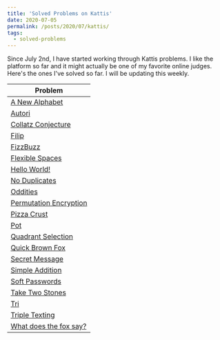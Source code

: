 ```yaml
---
title: 'Solved Problems on Kattis'
date: 2020-07-05
permalink: /posts/2020/07/kattis/
tags:
  - solved-problems
---
```



Since July 2nd, I have started working through Kattis problems. I like the platform so far and it might actually be one of my favorite online judges.
Here's the ones I've solved so far. I will be updating this weekly.  

|Problem|
| --- |
| [A New Alphabet](https://open.kattis.com/problems/anewalphabet) | 
| [Autori](https://open.kattis.com/problems/autori) | 
| [Collatz Conjecture](https://open.kattis.com/problems/collatz) | 
| [Filip](https://open.kattis.com/problems/filip) | 
| [FizzBuzz](https://open.kattis.com/problems/fizzbuzz) | 
| [Flexible Spaces](https://open.kattis.com/problems/flexible) | 
| [Hello World!](https://open.kattis.com/problems/hello) | 
| [No Duplicates](https://open.kattis.com/problems/nodup) | 
| [Oddities](https://open.kattis.com/problems/oddities) | 
| [Permutation Encryption](https://open.kattis.com/problems/permutationencryption) | 
| [Pizza Crust](https://open.kattis.com/problems/pizza2) | 
| [Pot](https://open.kattis.com/problems/pot) | 
| [Quadrant Selection](https://open.kattis.com/problems/quadrant) | 
| [Quick Brown Fox](https://open.kattis.com/problems/quickbrownfox) | 
| [Secret Message](https://open.kattis.com/problems/secretmessage) | 
| [Simple Addition](https://open.kattis.com/problems/simpleaddition) | 
| [Soft Passwords](https://open.kattis.com/problems/softpasswords) | 
| [Take Two Stones](https://open.kattis.com/problems/twostones) | 
| [Tri](https://open.kattis.com/problems/tri) | 
| [Triple Texting](https://open.kattis.com/problems/tripletexting) | 
| [What does the fox say?](https://open.kattis.com/problems/whatdoesthefoxsay) | 
